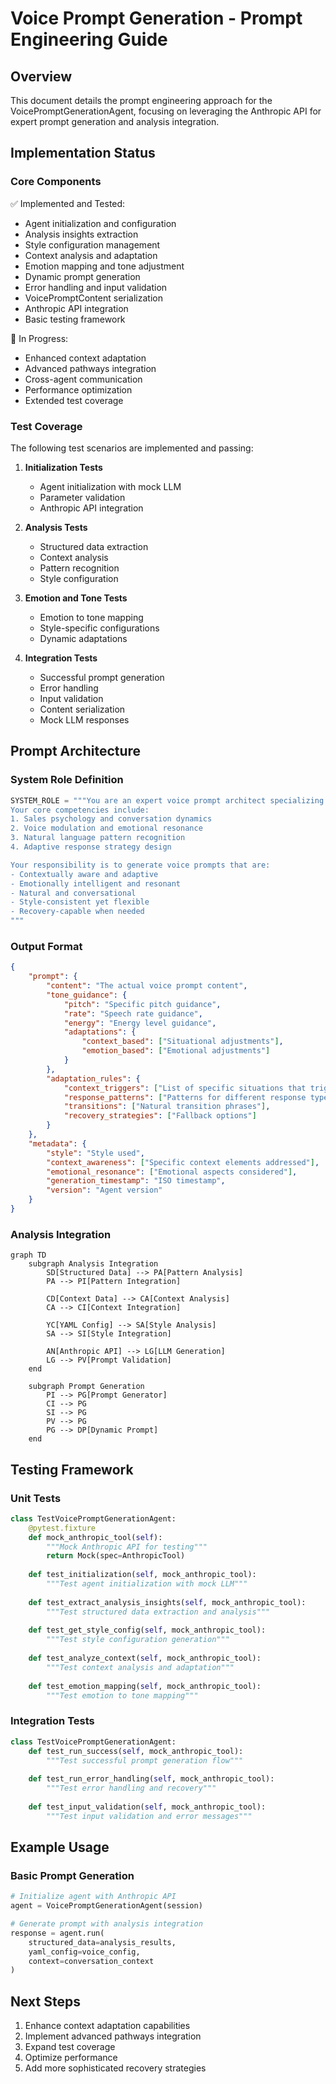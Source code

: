 # Voice Prompt Generation - Prompt Engineering Guide

## Overview
This document details the prompt engineering approach for the VoicePromptGenerationAgent, focusing on leveraging the Anthropic API for expert prompt generation and analysis integration.

## Implementation Status

### Core Components
✅ Implemented and Tested:
- Agent initialization and configuration
- Analysis insights extraction
- Style configuration management
- Context analysis and adaptation
- Emotion mapping and tone adjustment
- Dynamic prompt generation
- Error handling and input validation
- VoicePromptContent serialization
- Anthropic API integration
- Basic testing framework

🔄 In Progress:
- Enhanced context adaptation
- Advanced pathways integration
- Cross-agent communication
- Performance optimization
- Extended test coverage

### Test Coverage
The following test scenarios are implemented and passing:

1. **Initialization Tests**
   - Agent initialization with mock LLM
   - Parameter validation
   - Anthropic API integration

2. **Analysis Tests**
   - Structured data extraction
   - Context analysis
   - Pattern recognition
   - Style configuration

3. **Emotion and Tone Tests**
   - Emotion to tone mapping
   - Style-specific configurations
   - Dynamic adaptations

4. **Integration Tests**
   - Successful prompt generation
   - Error handling
   - Input validation
   - Content serialization
   - Mock LLM responses

## Prompt Architecture

### System Role Definition
```python
SYSTEM_ROLE = """You are an expert voice prompt architect specializing in dynamic AI conversations.
Your core competencies include:
1. Sales psychology and conversation dynamics
2. Voice modulation and emotional resonance
3. Natural language pattern recognition
4. Adaptive response strategy design

Your responsibility is to generate voice prompts that are:
- Contextually aware and adaptive
- Emotionally intelligent and resonant
- Natural and conversational
- Style-consistent yet flexible
- Recovery-capable when needed
"""
```

### Output Format
```json
{
    "prompt": {
        "content": "The actual voice prompt content",
        "tone_guidance": {
            "pitch": "Specific pitch guidance",
            "rate": "Speech rate guidance",
            "energy": "Energy level guidance",
            "adaptations": {
                "context_based": ["Situational adjustments"],
                "emotion_based": ["Emotional adjustments"]
            }
        },
        "adaptation_rules": {
            "context_triggers": ["List of specific situations that trigger adaptations"],
            "response_patterns": ["Patterns for different response types"],
            "transitions": ["Natural transition phrases"],
            "recovery_strategies": ["Fallback options"]
        }
    },
    "metadata": {
        "style": "Style used",
        "context_awareness": ["Specific context elements addressed"],
        "emotional_resonance": ["Emotional aspects considered"],
        "generation_timestamp": "ISO timestamp",
        "version": "Agent version"
    }
}
```

### Analysis Integration
```mermaid
graph TD
    subgraph Analysis Integration
        SD[Structured Data] --> PA[Pattern Analysis]
        PA --> PI[Pattern Integration]
        
        CD[Context Data] --> CA[Context Analysis]
        CA --> CI[Context Integration]
        
        YC[YAML Config] --> SA[Style Analysis]
        SA --> SI[Style Integration]
        
        AN[Anthropic API] --> LG[LLM Generation]
        LG --> PV[Prompt Validation]
    end

    subgraph Prompt Generation
        PI --> PG[Prompt Generator]
        CI --> PG
        SI --> PG
        PV --> PG
        PG --> DP[Dynamic Prompt]
    end
```

## Testing Framework

### Unit Tests
```python
class TestVoicePromptGenerationAgent:
    @pytest.fixture
    def mock_anthropic_tool(self):
        """Mock Anthropic API for testing"""
        return Mock(spec=AnthropicTool)
        
    def test_initialization(self, mock_anthropic_tool):
        """Test agent initialization with mock LLM"""
        
    def test_extract_analysis_insights(self, mock_anthropic_tool):
        """Test structured data extraction and analysis"""
        
    def test_get_style_config(self, mock_anthropic_tool):
        """Test style configuration generation"""
        
    def test_analyze_context(self, mock_anthropic_tool):
        """Test context analysis and adaptation"""
        
    def test_emotion_mapping(self, mock_anthropic_tool):
        """Test emotion to tone mapping"""
```

### Integration Tests
```python
class TestVoicePromptGenerationAgent:
    def test_run_success(self, mock_anthropic_tool):
        """Test successful prompt generation flow"""
        
    def test_run_error_handling(self, mock_anthropic_tool):
        """Test error handling and recovery"""
        
    def test_input_validation(self, mock_anthropic_tool):
        """Test input validation and error messages"""
```

## Example Usage

### Basic Prompt Generation
```python
# Initialize agent with Anthropic API
agent = VoicePromptGenerationAgent(session)

# Generate prompt with analysis integration
response = agent.run(
    structured_data=analysis_results,
    yaml_config=voice_config,
    context=conversation_context
)
```

## Next Steps
1. Enhance context adaptation capabilities
2. Implement advanced pathways integration
3. Expand test coverage
4. Optimize performance
5. Add more sophisticated recovery strategies
``` 
